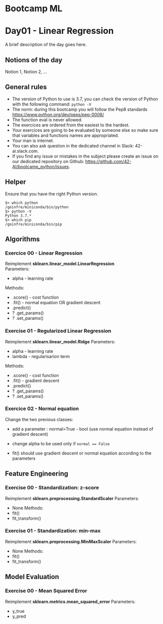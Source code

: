 
# Bootcamp ML

# Day01 - Linear Regression

A brief description of the day goes here.

## Notions of the day

Notion 1, Notion 2, ...

## General rules

* The version of Python to use is 3.7, you can check the version of Python with the following command: `python -V`
* The norm: during this bootcamp you will follow the Pep8 standards https://www.python.org/dev/peps/pep-0008/
* The function eval is never allowed.
* The exercices are ordered from the easiest to the hardest.
* Your exercices are going to be evaluated by someone else so make sure that variables and functions names are appropriated. 
* Your man is internet.
* You can also ask question in the dedicated channel in Slack: 42-ai.slack.com.
* If you find any issue or mistakes in the subject please create an issue on our dedicated repository on Github: https://github.com/42-AI/bootcamp_python/issues.

## Helper 

Ensure that you have the right Python version.

```
$> which python
/goinfre/miniconda/bin/python
$> python -V
Python 3.7.*
$> which pip
/goinfre/miniconda/bin/pip
```

## Algorithms

### Exercice 00 - Linear Regression
Reimplement **sklearn.linear_model.LinearRegression**  
Parameters:
  - alpha - learning rate

Methods:
  - .score() - cost function
  - .fit() - normal equation OR gradient descent
  - .predict()
  - ? .get_params()
  - ? .set_params()

### Exercise 01 - Regularized Linear Regression  
Reimplement **sklearn.linear_model.Ridge**
Parameters:  
  - alpha - learning rate
  - lambda - regularisarion term
  
Methods:
  - .score() - cost function
  - .fit() - gradient descent
  - .predict()
  - ? .get_params()
  - ? .set_params()

### Exercice 02 - Normal equation
Change the two previous classes: 
  - add a parameter : normal=True - bool (use normal equation instead of gradient descent)
  - change alpha to be used only if `normal == False`
  
  - fit() should use gradient descent or normal equation according to the parameters


## Feature Engineering
### Exercise 00 - Standardization: z-score
Reimplement  **sklearn.preprocessing.StandardScaler**
Parameters:  
  - None
Methods:
  - fit()
  - fit_transform()
  
### Exercise 01 - Standardization: min-max
Reimplement  **sklearn.preprocessing.MinMaxScaler**
Parameters:  
  - None
Methods:
  - fit()
  - fit_transform()
  
## Model Evaluation
### Exercise 00 - Mean Squared Error
Reimplement  **sklearn.metrics.mean_squared_error**
Parameters:  
  - y_true
  - y_pred
